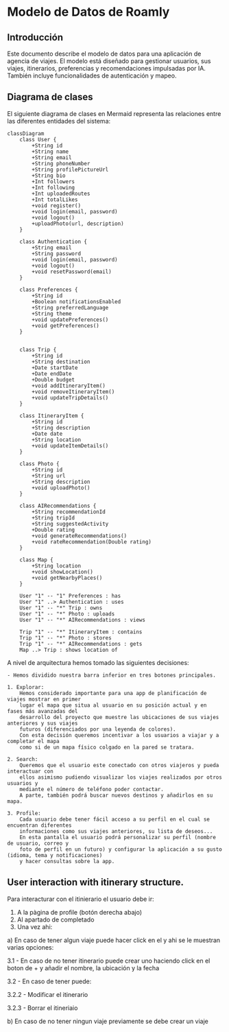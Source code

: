 # Modelo de Datos de Roamly  

## Introducción  
Este documento describe el modelo de datos para una aplicación de agencia de viajes. El modelo está diseñado para gestionar usuarios, sus viajes, itinerarios, preferencias y recomendaciones impulsadas por IA. También incluye funcionalidades de autenticación y mapeo. 

## Diagrama de clases 
El siguiente diagrama de clases en Mermaid representa las relaciones entre las diferentes entidades del sistema:

```mermaid  
classDiagram  
    class User {  
        +String id  
        +String name  
        +String email  
        +String phoneNumber
        +String profilePictureUrl
        +String bio
        +Int followers
        +Int following
        +Int uploadedRoutes
        +Int totalLikes
        +void register()  
        +void login(email, password)  
        +void logout()
        +uploadPhoto(url, description)  
    }  
    
    class Authentication {
        +String email
        +String password
        +void login(email, password)  
        +void logout()  
        +void resetPassword(email)  
    }
    
    class Preferences {  
        +String id  
        +Boolean notificationsEnabled  
        +String preferredLanguage  
        +String theme  
        +void updatePreferences()
        +void getPreferences() 
    }  
    
  
    class Trip {  
        +String id  
        +String destination  
        +Date startDate  
        +Date endDate  
        +Double budget  
        +void addItineraryItem()  
        +void removeItineraryItem()
        +void updateTripDetails()   
    }  
    
    class ItineraryItem {  
        +String id  
        +String description  
        +Date date  
        +String location  
        +void updateItemDetails()  
    }  
    
    class Photo {  
        +String id  
        +String url  
        +String description  
        +void uploadPhoto()  
    }  
    
    class AIRecommendations {  
        +String recommendationId  
        +String tripId  
        +String suggestedActivity  
        +Double rating  
        +void generateRecommendations()
        +void rateRecommendation(Double rating)  
    }  
    
    class Map {
        +String location
        +void showLocation()  
        +void getNearbyPlaces()  
    }  

    User "1" -- "1" Preferences : has  
    User "1" ..> Authentication : uses  
    User "1" -- "*" Trip : owns  
    User "1" -- "*" Photo : uploads  
    User "1" -- "*" AIRecommendations : views  

    Trip "1" -- "*" ItineraryItem : contains  
    Trip "1" -- "*" Photo : stores  
    Trip "1" -- "*" AIRecommendations : gets  
    Map ..> Trip : shows location of
```

A nivel de arquitectura hemos tomado las siguientes decisiones:

    - Hemos dividido nuestra barra inferior en tres botones principales.

    1. Explorar:
        Hemos considerado importante para una app de planificación de viajes mostrar en primer
        lugar el mapa que situa al usuario en su posición actual y en fases más avanzadas del 
        desarrollo del proyecto que muestre las ubicaciones de sus viajes anteriores y sus viajes
        futuros (diferenciados por una leyenda de colores).
        Con esta decisión queremos incentivar a los usuarios a viajar y a completar el mapa 
        como si de un mapa físico colgado en la pared se tratara.

    2. Search: 
        Queremos que el usuario este conectado con otros viajeros y pueda interactuar con 
        ellos asimismo pudiendo visualizar los viajes realizados por otros usuarios y
        mediante el número de teléfono poder contactar.
        A parte, también podrá buscar nuevos destinos y añadirlos en su mapa.

    3. Profile: 
        Cada usuario debe tener fácil acceso a su perfil en el cual se encuentran diferentes
        informaciones como sus viajes anteriores, su lista de deseos...
        En esta pantalla el usuario podrá personalizar su perfil (nombre de usuario, correo y 
        foto de perfil en un futuro) y configurar la aplicación a su gusto (idioma, tema y notificaciones) 
        y hacer consultas sobre la app.


## User interaction with itinerary structure.
Para interacturar con el itinierario el usuario debe ir:
1. A la pàgina de profile (botón derecha abajo)
2. Al apartado de completado
3. Una vez ahi:

a) En caso de tener algun viaje puede hacer click en el y ahi se le muestran varias opciones:

3.1 - En caso de no tener itinerario puede crear uno haciendo click en el boton de + y añadir el nombre, la ubicación y la fecha

3.2 - En caso de tener puede:
    
3.2.2 - Modificar el itinerario

3.2.3 - Borrar el itineriaio


b) En caso de no tener ningun viaje previamente se debe crear un viaje
